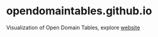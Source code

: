 # opendomaintables.github.io
Visualization of Open Domain Tables, explore [website](https://wenhuchen.github.io/opendomaintables.github.io/)
